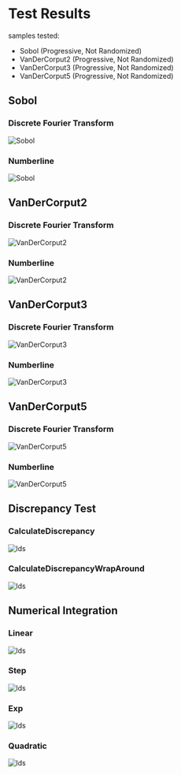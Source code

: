 # Test Results
 samples tested:
* Sobol (Progressive, Not Randomized)
* VanDerCorput2 (Progressive, Not Randomized)
* VanDerCorput3 (Progressive, Not Randomized)
* VanDerCorput5 (Progressive, Not Randomized)
## Sobol
### Discrete Fourier Transform
![Sobol](../../../_1d/samples/lds/DFT_Sobol.png)  
### Numberline
![Sobol](../../../_1d/samples/lds/MakeNumberline_Sobol.png)  
## VanDerCorput2
### Discrete Fourier Transform
![VanDerCorput2](../../../_1d/samples/lds/DFT_VanDerCorput2.png)  
### Numberline
![VanDerCorput2](../../../_1d/samples/lds/MakeNumberline_VanDerCorput2.png)  
## VanDerCorput3
### Discrete Fourier Transform
![VanDerCorput3](../../../_1d/samples/lds/DFT_VanDerCorput3.png)  
### Numberline
![VanDerCorput3](../../../_1d/samples/lds/MakeNumberline_VanDerCorput3.png)  
## VanDerCorput5
### Discrete Fourier Transform
![VanDerCorput5](../../../_1d/samples/lds/DFT_VanDerCorput5.png)  
### Numberline
![VanDerCorput5](../../../_1d/samples/lds/MakeNumberline_VanDerCorput5.png)  
## Discrepancy Test
### CalculateDiscrepancy
![lds](../../../_1d/samples/lds/CalculateDiscrepancy.png)  
### CalculateDiscrepancyWrapAround
![lds](../../../_1d/samples/lds/CalculateDiscrepancyWrapAround.png)  
## Numerical Integration
### Linear
![lds](../../../_1d/samples/lds/Linear.png)  
### Step
![lds](../../../_1d/samples/lds/Step.png)  
### Exp
![lds](../../../_1d/samples/lds/Exp.png)  
### Quadratic
![lds](../../../_1d/samples/lds/Quadratic.png)  
